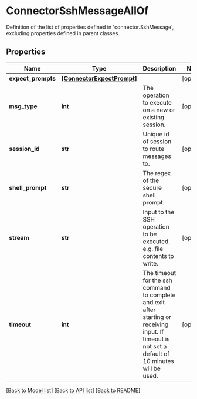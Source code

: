 # ConnectorSshMessageAllOf

Definition of the list of properties defined in 'connector.SshMessage', excluding properties defined in parent classes.
## Properties
Name | Type | Description | Notes
------------ | ------------- | ------------- | -------------
**expect_prompts** | [**[ConnectorExpectPrompt]**](ConnectorExpectPrompt.md) |  | [optional] 
**msg_type** | **int** | The operation to execute on a new or existing session. | [optional] 
**session_id** | **str** | Unique id of session to route messages to. | [optional] 
**shell_prompt** | **str** | The regex of the secure shell prompt. | [optional] 
**stream** | **str** | Input to the SSH operation to be executed. e.g. file contents to write. | [optional] 
**timeout** | **int** | The timeout for the ssh command to complete and exit after starting or receiving input. If timeout is not set a default of 10 minutes will be used. | [optional] 

[[Back to Model list]](../README.md#documentation-for-models) [[Back to API list]](../README.md#documentation-for-api-endpoints) [[Back to README]](../README.md)


